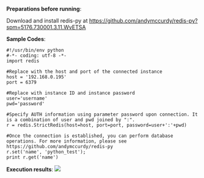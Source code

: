 **Preparations before running**:

Download and install redis-py at
https://github.com/andymccurdy/redis-py?spm=5176.730001.3.11.WvETSA

**Sample Codes**:

```
#!/usr/bin/env python 
#-*- coding: utf-8 -*- 
import redis 

#Replace with the host and port of the connected instance 
host = '192.168.0.195' 
port = 6379 

#Replace with instance ID and instance password 
user='username' 
pwd='password' 

#Specify AUTH information using parameter password upon connection. It is a combination of user and pwd joined by ":". 
r = redis.StrictRedis(host=host, port=port, password=user+':'+pwd) 

#Once the connection is established, you can perform database operations. For more information, please see https://github.com/andymccurdy/redis-py 
r.set('name', 'python_test'); 
print r.get('name')
```

**Execution results**:
![](https://qzonestyle.gtimg.cn/qzone/vas/opensns/res/img/Pythpon-1.png)
